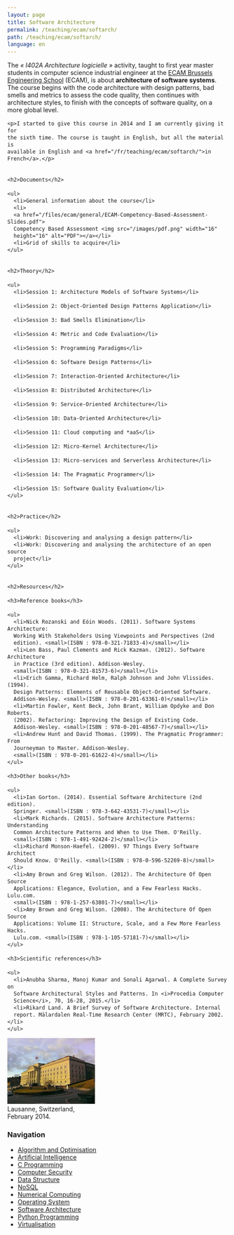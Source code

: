 ```yaml
---
layout: page
title: Software Architecture
permalink: /teaching/ecam/softarch/
path: /teaching/ecam/softarch/
language: en
---
```


<div class="page-col-wrapper">
  <div class="page-col page-col-1">
    <p>The <i>« I402A Architecture logicielle »</i> activity, taught to first
    year master students in computer science industrial engineer at the
    <a href="https://www.vinci.be/fr-be/ecam">ECAM Brussels Engineering
    School</a> (ECAM), is about <b>architecture of software systems</b>. The
    course begins with the code architecture with design patterns, bad smells
    and metrics to assess the code quality, then continues with architecture
    styles, to finish with the concepts of software quality, on a more global
    level.</p>

    <p>I started to give this course in 2014 and I am currently giving it for
    the sixth time. The course is taught in English, but all the material is
    available in English and <a href="/fr/teaching/ecam/softarch/">in
    French</a>.</p>


    <h2>Documents</h2>

    <ul>
      <li>General information about the course</li>
      <li>
      <a href="/files/ecam/general/ECAM-Competency-Based-Assessment-Slides.pdf">
      Competency Based Assessment <img src="/images/pdf.png" width="16"
      height="16" alt="PDF"></a></li>
      <li>Grid of skills to acquire</li>
    </ul>


    <h2>Theory</h2>

    <ul>
      <li>Session 1: Architecture Models of Software Systems</li>

      <li>Session 2: Object-Oriented Design Patterns Application</li>

      <li>Session 3: Bad Smells Elimination</li>

      <li>Session 4: Metric and Code Evaluation</li>

      <li>Session 5: Programming Paradigms</li>

      <li>Session 6: Software Design Patterns</li>

      <li>Session 7: Interaction-Oriented Architecture</li>

      <li>Session 8: Distributed Architecture</li>

      <li>Session 9: Service-Oriented Architecture</li>

      <li>Session 10: Data-Oriented Architecture</li>

      <li>Session 11: Cloud computing and *aaS</li>

      <li>Session 12: Micro-Kernel Architecture</li>

      <li>Session 13: Micro-services and Serverless Architecture</li>

      <li>Session 14: The Pragmatic Programmer</li>

      <li>Session 15: Software Quality Evaluation</li>
    </ul>


    <h2>Practice</h2>

    <ul>
      <li>Work: Discovering and analysing a design pattern</li>
      <li>Work: Discovering and analysing the architecture of an open source
      project</li>
    </ul>


    <h2>Resources</h2>

    <h3>Reference books</h3>

    <ul>
      <li>Nick Rozanski and Eóin Woods. (2011). Software Systems Architecture:
      Working With Stakeholders Using Viewpoints and Perspectives (2nd
      edition). <small>(ISBN : 978-0-321-71833-4)</small></li>
      <li>Len Bass, Paul Clements and Rick Kazman. (2012). Software Architecture
      in Practice (3rd edition). Addison-Wesley.
      <small>(ISBN : 978-0-321-81573-6)</small></li>
      <li>Erich Gamma, Richard Helm, Ralph Johnson and John Vlissides. (1994).
      Design Patterns: Elements of Reusable Object-Oriented Software.
      Addison-Wesley. <small>(ISBN : 978-0-201-63361-0)</small></li>
      <li>Martin Fowler, Kent Beck, John Brant, William Opdyke and Don Roberts.
      (2002). Refactoring: Improving the Design of Existing Code.
      Addison-Wesley. <small>(ISBN : 978-0-201-48567-7)</small></li>
      <li>Andrew Hunt and David Thomas. (1999). The Pragmatic Programmer: From
      Journeyman to Master. Addison-Wesley.
      <small>(ISBN : 978-0-201-61622-4)</small></li>
    </ul>

    <h3>Other books</h3>

    <ul>
      <li>Ian Gorton. (2014). Essential Software Architecture (2nd edition).
      Springer. <small>(ISBN : 978-3-642-43531-7)</small></li>
      <li>Mark Richards. (2015). Software Architecture Patterns: Understanding
      Common Architecture Patterns and When to Use Them. O'Reilly.
      <small>(ISBN : 978-1-491-92424-2)</small></li>
      <li>Richard Monson-Haefel. (2009). 97 Things Every Software Architect
      Should Know. O'Reilly. <small>(ISBN : 978-0-596-52269-8)</small></li>
      <li>Amy Brown and Greg Wilson. (2012). The Architecture Of Open Source
      Applications: Elegance, Evolution, and a Few Fearless Hacks. Lulu.com.
      <small>(ISBN : 978-1-257-63801-7)</small></li>
      <li>Amy Brown and Greg Wilson. (2008). The Architecture Of Open Source
      Applications: Volume II: Structure, Scale, and a Few More Fearless Hacks.
      Lulu.com. <small>(ISBN : 978-1-105-57181-7)</small></li>
    </ul>

    <h3>Scientific references</h3>

    <ul>
      <li>Anubha Sharma, Manoj Kumar and Sonali Agarwal. A Complete Survey on
      Software Architectural Styles and Patterns. In <i>Procedia Computer
      Science</i>, 70, 16-28, 2015.</li>
      <li>Rikard Land. A Brief Survey of Software Architecture. Internal 
      report. Mälardalen Real-Time Research Center (MRTC), February 2002.</li>
    </ul>
  </div>
  <div class="page-col page-col-2">
    <p><img src="/images/lausanne.jpg" alt="Lausanne, Switzerland, February
    2014." width="200" height="150"><br>
    Lausanne, Switzerland,<br>February 2014.</p>
    <h3>Navigation</h3>
    <ul class="navigation">
      <li><a href="/teaching/ecam/algopti/">Algorithm and Optimisation</a></li>
      <li><a href="/teaching/ecam/ai/">Artificial Intelligence</a></li>
      <li><a href="/teaching/ecam/c/">C Programming</a></li>
      <li><a href="/teaching/ecam/security/">Computer Security</a></li>
      <li><a href="/teaching/ecam/datastruct/">Data Structure</a></li>
      <li><a href="/teaching/ecam/nosql/">NoSQL</a></li>
      <li><a href="/teaching/ecam/numcomp/">Numerical Computing</a></li>
      <li><a href="/teaching/ecam/os/">Operating System</a></li>
      <li><a href="/teaching/ecam/softarch/">Software Architecture</a></li>
      <li><a href="/teaching/ecam/python/">Python Programming</a></li>
      <li><a href="/teaching/ecam/virtualisation/">Virtualisation</a></li>
    </ul>
  </div>
</div>
